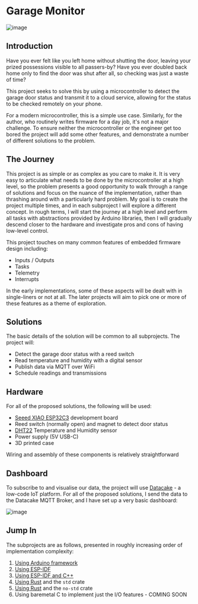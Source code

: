 # Garage Monitor
![image](https://github.com/user-attachments/assets/e63ac389-65a6-4c24-9515-e5f5d7e31f60)

## Introduction

Have you ever felt like you left home without shutting the door, leaving your prized possessions visible to all passers-by? Have you ever doubled back home only to find the door was shut after all, so checking was just a waste of time?

This project seeks to solve this by using a microcontroller to detect the garage door status and transmit it to a cloud service, allowing for the status to be checked remotely on your phone.

For a modern microcontroller, this is a simple use case. Similarly, for the author, who routinely writes firmware for a day job, it's not a major challenge. To ensure neither the microcontroller or the engineer get too bored the project will add some other features, and demonstrate a number of different solutions to the problem.

## The Journey

This project is as simple or as complex as you care to make it. It is very easy to articulate what needs to be done by the microcontroller at a high level, so the problem presents a good opportunity to walk through a range of solutions and focus on the nuance of the implementation, rather than thrashing around with a particularly hard problem. My goal is to create the project multiple times, and in each subproject I will explore a different concept. In rough terms, I will start the journey at a high level and perform all tasks with abstractions provided by Arduino libraries, then I will gradually descend closer to the hardware and investigate pros and cons of having low-level control.

This project touches on many common features of embedded firmware design including:

- Inputs / Outputs
- Tasks
- Telemetry
- Interrupts

In the early implementations, some of these aspects will be dealt with in single-liners or not at all. The later projects will aim to pick one or more of these features as a theme of exploration.

## Solutions

The basic details of the solution will be common to all subprojects. The project will: 

- Detect the garage door status with a reed switch
- Read temperature and humidity with a digital sensor 
- Publish data via MQTT over WiFi
- Schedule readings and transmissions

## Hardware

For all of the proposed solutions, the following will be used:

- [Seeed XIAO ESP32C3](https://www.seeedstudio.com/Seeed-XIAO-ESP32C3-p-5431.html) development board
- Reed switch (normally open) and magnet to detect door status
- [DHT22](https://core-electronics.com.au/dht22-module-temperature-and-humidity.html) Temperature and Humidity sensor
- Power supply (5V USB-C)
- 3D printed case

Wiring and assembly of these components is relatively straightforward

## Dashboard

To subscribe to and visualise our data, the project will use [Datacake](https://datacake.co/) - a low-code IoT platform. For all of the proposed solutions, I send the data to the Datacake MQTT Broker, and I have set up a very basic dashboard:

![image](https://github.com/user-attachments/assets/e63ac389-65a6-4c24-9515-e5f5d7e31f60)

## Jump In

The subprojects are as follows, presented in roughly increasing order of implementation complexity:
1. [Using Arduino framework](https://github.com/TristanWebber/garage_monitor/tree/main/arduino)
2. [Using ESP-IDF](https://github.com/TristanWebber/garage_monitor/tree/main/esp_idf)
3. [Using ESP-IDF and C++](https://github.com/TristanWebber/garage_monitor/tree/main/esp_cpp)
4. [Using Rust](https://github.com/TristanWebber/garage_monitor/tree/main/esp_rs_std) and the `std` crate
5. [Using Rust](https://github.com/TristanWebber/garage_monitor/tree/main/esp_rs_no_std) and the `no-std` crate
6. Using baremetal C to implement just the I/O features - COMING SOON
